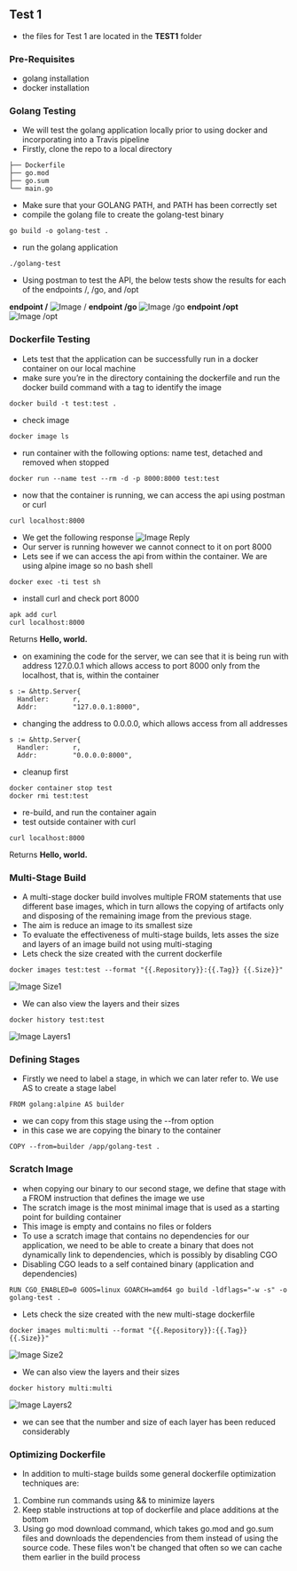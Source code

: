 ## Test 1

- the files for Test 1 are located in the **TEST1** folder

### Pre-Requisites
- golang installation
- docker installation

### Golang Testing

- We will test the golang application locally prior to using docker and incorporating into a Travis pipeline
- Firstly, clone the repo to a local directory
```
├── Dockerfile
├── go.mod
├── go.sum
└── main.go
```
- Make sure that your GOLANG PATH, and PATH has been correctly set
- compile the golang file to create the golang-test binary
```
go build -o golang-test .
```
- run the golang application
```
./golang-test
```
- Using postman to test the API, the below tests show the results for each of the endpoints /, /go, and /opt

**endpoint /**
![Image /](https://github.com/mymatt/Technical-Test/blob/master/images/Post1.png)
**endpoint /go**
![Image /go](https://github.com/mymatt/Technical-Test/blob/master/images/Post2.png)
**endpoint /opt**
![Image /opt](https://github.com/mymatt/Technical-Test/blob/master/images/Post3.png)
### Dockerfile Testing

- Lets test that the application can be successfully run in a docker container on our local machine
- make sure you’re in the directory containing the dockerfile and run the docker build command with a tag to identify the image
```
docker build -t test:test .
```
- check image
```
docker image ls
```
- run container with the following options: name test, detached and removed when stopped
```
docker run --name test --rm -d -p 8000:8000 test:test
```
- now that the container is running, we can access the api using postman or curl
```
curl localhost:8000
```
- We get the following response
![Image Reply](https://github.com/mymatt/Technical-Test/blob/master/images/Reply1.png)
- Our server is running however we cannot connect to it on port 8000
- Lets see if we can access the api from within the container. We are using alpine image so no bash shell
```
docker exec -ti test sh
```
- install curl and check port 8000
```
apk add curl
curl localhost:8000
```
Returns **Hello, world.**

- on examining the code for the server, we can see that it is being run with address 127.0.0.1 which allows access to port 8000 only from the localhost, that is, within the container
```
s := &http.Server{
  Handler:      r,
  Addr:         "127.0.0.1:8000",
```
- changing the address to 0.0.0.0, which allows access from all addresses
```
s := &http.Server{
  Handler:      r,
  Addr:         "0.0.0.0:8000",
```
- cleanup first
```
docker container stop test
docker rmi test:test
```
- re-build, and run the container again
- test outside container with curl
```
curl localhost:8000
```
Returns **Hello, world.**

### Multi-Stage Build

- A multi-stage docker build involves multiple FROM statements that use different base images, which in turn allows the copying of artifacts only and disposing of the remaining image from the previous stage.
- The aim is reduce an image to its smallest size
- To evaluate the effectiveness of multi-stage builds, lets asses the size and layers of an image build not using multi-staging
- Lets check the size created with the current dockerfile
```
docker images test:test --format "{{.Repository}}:{{.Tag}} {{.Size}}"
```
![Image Size1](https://github.com/mymatt/Technical-Test/blob/master/images/Size1.png)  
- We can also view the layers and their sizes
```
docker history test:test
```
![Image Layers1](https://github.com/mymatt/Technical-Test/blob/master/images/Layers1.png)

### Defining Stages
- Firstly we need to label a stage, in which we can later refer to. We use AS to create a stage label
```
FROM golang:alpine AS builder
```
- we can copy from this stage using the --from option
- in this case we are copying the binary to the container
```
COPY --from=builder /app/golang-test .
```
### Scratch Image

- when copying our binary to our second stage, we define that stage with a FROM instruction that defines the image we use
- The scratch image is the most minimal image that is used as a starting point for building container
- This image is empty and contains no files or folders
- To use a scratch image that contains no dependencies for our application, we need to be able to create a binary that does not dynamically link to dependencies, which is possibly by disabling CGO
- Disabling CGO leads to a self contained binary (application and dependencies)
```
RUN CGO_ENABLED=0 GOOS=linux GOARCH=amd64 go build -ldflags="-w -s" -o golang-test .
```
- Lets check the size created with the new multi-stage dockerfile
```
docker images multi:multi --format "{{.Repository}}:{{.Tag}} {{.Size}}"
```
![Image Size2](https://github.com/mymatt/Technical-Test/blob/master/images/Size2.png)
- We can also view the layers and their sizes
```
docker history multi:multi
```
![Image Layers2](https://github.com/mymatt/Technical-Test/blob/master/images/Layers2.png)
- we can see that the number and size of each layer has been reduced considerably

### Optimizing Dockerfile

- In addition to multi-stage builds some general dockerfile optimization techniques are:
1) Combine run commands using && to minimize layers
2) Keep stable instructions at top of dockerfile and place additions at the bottom
3) Using go mod download command, which takes go.mod and go.sum files and downloads the dependencies from them instead of using the source code. These files won't be changed that often so we can cache them earlier in the build process
